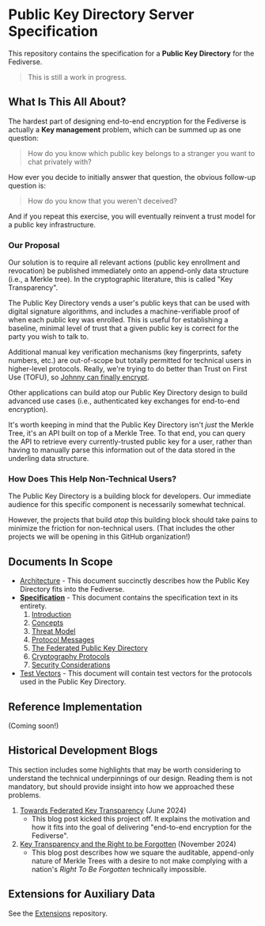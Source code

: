 # Public Key Directory Server Specification

This repository contains the specification for a **Public Key Directory** for the Fediverse.

> This is still a work in progress.

## What Is This All About?

The hardest part of designing end-to-end encryption for the Fediverse is actually a **Key management** problem, which
can be summed up as one question:

> How do you know which public key belongs to a stranger you want to chat privately with?

How ever you decide to initially answer that question, the obvious follow-up question is:

> How do you know that you weren't deceived?

And if you repeat this exercise, you will eventually reinvent a trust model for a public key infrastructure.

### Our Proposal

Our solution is to require all relevant actions (public key enrollment and revocation) be published immediately onto an 
append-only data structure (i.e., a Merkle tree). In the cryptographic literature, this is called "Key Transparency".

The Public Key Directory vends a user's public keys that can be used with digital signature algorithms, and includes a
machine-verifiable proof of when each public key was enrolled. This is useful for establishing a baseline, minimal level
of trust that a given public key is correct for the party you wish to talk to.

Additional manual key verification mechanisms (key fingerprints, safety numbers, etc.) are out-of-scope but totally 
permitted for technical users in higher-level protocols. Really, we're trying to do better than Trust on First Use 
(TOFU), so [Johnny can finally encrypt](https://people.eecs.berkeley.edu/~tygar/papers/Why_Johnny_Cant_Encrypt/OReilly.pdf). 

Other applications can build atop our Public Key Directory design to build advanced use cases (i.e., authenticated key 
exchanges for end-to-end encryption).

It's worth keeping in mind that the Public Key Directory isn't *just* the Merkle Tree, it's an API built on top of a
Merkle Tree. To that end, you can query the API to retrieve every currently-trusted public key for a user, rather than
having to manually parse this information out of the data stored in the underling data structure.

### How Does This Help Non-Technical Users?

The Public Key Directory is a building block for developers. Our immediate audience for this specific component is 
necessarily somewhat technical.

However, the projects that build *atop* this building block should take pains to minimize the friction for non-technical
users. (That includes the other projects we will be opening in this GitHub organization!)

## Documents In Scope

* [Architecture](Architecture.md)
  \- This document succinctly describes how the Public Key Directory fits into the Fediverse.
* **[Specification](Specification.md)**
  \- This document contains the specification text in its entirety.
  1. [Introduction](Specification.md#introduction)
  2. [Concepts](Specification.md#concepts)
  3. [Threat Model](Specification.md#threat-model)
  4. [Protocol Messages](Specification.md#protocol-messages)
  5. [The Federated Public Key Directory](Specification.md#the-federated-public-key-directory)
  6. [Cryptography Protocols](Specification.md#cryptography-protocols)
  7. [Security Considerations](Specification.md#security-considerations)
* [Test Vectors](Test-Vectors.md)
  \- This document will contain test vectors for the protocols used in the Public Key Directory.

## Reference Implementation

(Coming soon!)

## Historical Development Blogs

This section includes some highlights that may be worth considering to understand the technical underpinnings of our
design. Reading them is not mandatory, but should provide insight into how we approached these problems.

1. [Towards Federated Key Transparency](https://soatok.blog/2024/06/06/towards-federated-key-transparency) (June 2024)
    * This blog post kicked this project off. It explains the motivation and how it fits into the goal of delivering
      "end-to-end encryption for the Fediverse".
2. [Key Transparency and the Right to be Forgotten](https://soatok.blog/2024/11/21/key-transparency-and-the-right-to-be-forgotten/)
   (November 2024)
    * This blog post describes how we square the auditable, append-only nature of Merkle Trees with a desire to not make
      complying with a nation's *Right To Be Forgotten* technically impossible.

## Extensions for Auxiliary Data

See the [Extensions](https://github.com/fedi-e2ee/fedi-pkd-extensions) repository.
